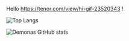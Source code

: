 
Hello https://tenor.com/view/hi-gif-23520343 !

![Top Langs](https://github-readme-stats.vercel.app/api/top-langs/?username=DemonasLT)


![Demonas GitHub stats](https://github-readme-stats.vercel.app/api?username=DemonasLT&show_icons=true&theme=radical)
